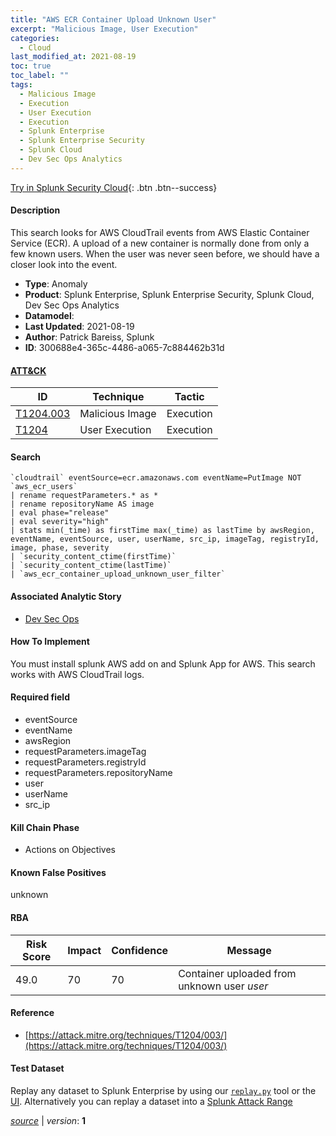 ```yaml
---
title: "AWS ECR Container Upload Unknown User"
excerpt: "Malicious Image, User Execution"
categories:
  - Cloud
last_modified_at: 2021-08-19
toc: true
toc_label: ""
tags:
  - Malicious Image
  - Execution
  - User Execution
  - Execution
  - Splunk Enterprise
  - Splunk Enterprise Security
  - Splunk Cloud
  - Dev Sec Ops Analytics
---
```




[Try in Splunk Security Cloud](https://www.splunk.com/en_us/cyber-security.html){: .btn .btn--success}

#### Description

This search looks for AWS CloudTrail events from AWS Elastic Container Service (ECR). A upload of a new container is normally done from only a few known users. When the user was never seen before, we should have a closer look into the event.

- **Type**: Anomaly
- **Product**: Splunk Enterprise, Splunk Enterprise Security, Splunk Cloud, Dev Sec Ops Analytics
- **Datamodel**: 
- **Last Updated**: 2021-08-19
- **Author**: Patrick Bareiss, Splunk
- **ID**: 300688e4-365c-4486-a065-7c884462b31d


#### [ATT&CK](https://attack.mitre.org/)

| ID          | Technique   | Tactic      |
| ----------- | ----------- | ----------- |
| [T1204.003](https://attack.mitre.org/techniques/T1204/003/) | Malicious Image | Execution |
| [T1204](https://attack.mitre.org/techniques/T1204/) | User Execution | Execution |

#### Search

```
`cloudtrail` eventSource=ecr.amazonaws.com eventName=PutImage NOT `aws_ecr_users` 
| rename requestParameters.* as * 
| rename repositoryName AS image 
| eval phase="release" 
| eval severity="high" 
| stats min(_time) as firstTime max(_time) as lastTime by awsRegion, eventName, eventSource, user, userName, src_ip, imageTag, registryId, image, phase, severity 
| `security_content_ctime(firstTime)` 
| `security_content_ctime(lastTime)` 
| `aws_ecr_container_upload_unknown_user_filter`
```

#### Associated Analytic Story
* [Dev Sec Ops](/stories/dev_sec_ops)


#### How To Implement
You must install splunk AWS add on and Splunk App for AWS. This search works with AWS CloudTrail logs.

#### Required field
* eventSource
* eventName
* awsRegion
* requestParameters.imageTag
* requestParameters.registryId
* requestParameters.repositoryName
* user
* userName
* src_ip


#### Kill Chain Phase
* Actions on Objectives


#### Known False Positives
unknown


#### RBA

| Risk Score  | Impact      | Confidence   | Message      |
| ----------- | ----------- |--------------|--------------|
| 49.0 | 70 | 70 | Container uploaded from unknown user $user$ |




#### Reference

* [https://attack.mitre.org/techniques/T1204/003/](https://attack.mitre.org/techniques/T1204/003/)



#### Test Dataset
Replay any dataset to Splunk Enterprise by using our [`replay.py`](https://github.com/splunk/attack_data#using-replaypy) tool or the [UI](https://github.com/splunk/attack_data#using-ui).
Alternatively you can replay a dataset into a [Splunk Attack Range](https://github.com/splunk/attack_range#replay-dumps-into-attack-range-splunk-server)



[*source*](https://github.com/splunk/security_content/tree/develop/detections/cloud/aws_ecr_container_upload_unknown_user.yml) \| *version*: **1**